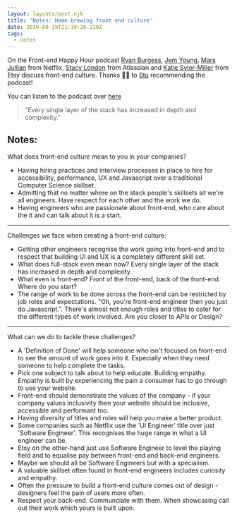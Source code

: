 ```yaml
---
layout: layouts/post.njk
title: 'Notes: Home-brewing front end culture'
date: 2019-08-19T21:19:26.210Z
tags:
  - notes
---
```

On the Front-end Happy Hour podcast [Ryan Burgess](https://twitter.com/burgessdryan), [Jem Young](https://twitter.com/JemYoung), [Mars Jullian](https://twitter.com/marsjosephine) from Netflix, [Stacy London](https://twitter.com/stacylondoner) from Atlassian and [Katie Sylor-Miller](https://twitter.com/ksylor) from Etsy discuss front-end culture. Thanks 👏🏻 to [Stu](https://twitter.com/stuartthull) recommending the podcast!

You can listen to the podcast over [here](https://frontendhappyhour.com/episodes/home-brewing-front-end-culture/.)

> "Every single layer of the stack has increased in depth and complexity."

## Notes:

What does front-end culture mean to you in your companies?

* Having hiring practices and interview processes in place to hire for accessibility, performance, UX and Javascript over a traditional Computer Science skillset.
* Admitting that no matter where on the stack people's skillsets sit we're all engineers. Have respect for each other and the work we do.
* Having engineers who are passionate about front-end, who care about the it and can talk about it is a start.

- - -

Challenges we face when creating a front-end culture:

* Getting other engineers recognise the work going into front-end and to respect that building UI and UX is a completely different skill set.
* What does full-stack even mean now? Every single layer of the stack has increased in depth and complexity.
* What even is front-end? Front of the front-end, back of the front-end. Where do you start?
* The range of work to be done across the front-end can be restricted by job roles and expectations. "Oh, you're front-end engineer then you just do Javascript.". There's almost not enough roles and titles to cater for the different types of work involved. Are you closer to APIs or Design?

- - -

What can we do to tackle these challenges?

* A 'Definition of Done' will help someone who isn't focused on front-end to see the amount of work goes into it. Especially when they need someone to help complete the tasks.
* Pick one subject to talk about to help educate. Building empathy. Empathy is built by experiencing the pain a consumer has to go through to use your website.
* Front-end should demonstrate the values of the company - if your company values inclusivity then your website should be inclusive, accessible and performant too.
* Having diversity of titles and roles will help you make a better product.
* Some companies such as Netflix use the 'UI Engineer' title over just 'Software Engineer'. This recognises the huge range in what a UI engineer can be.
* Etsy on the other-hand just use Software Engineer to level the playing field and to equalise pay between front-end and back-end engineers.
* Maybe we should all be Software Engineers but with a specialism.
* A valuable skillset often found in front-end engineers includes curiosity and empathy.
* Often the pressure to build a front-end culture comes out of design - designers feel the pain of users more often.
* Respect your back-end. Communciate with them. When showcasing call out their work which yours is built upon.
 
